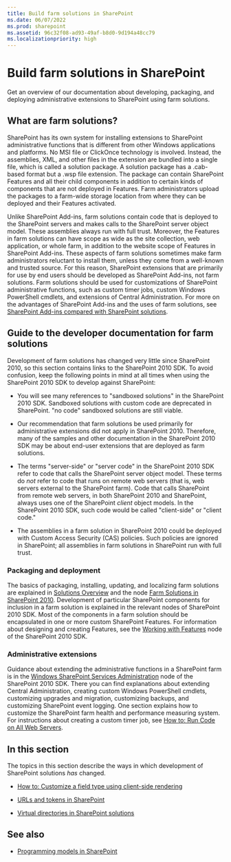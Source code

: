 ```yaml
---
title: Build farm solutions in SharePoint
ms.date: 06/07/2022
ms.prod: sharepoint
ms.assetid: 96c32f08-ad93-49af-b8d0-9d194a48cc79
ms.localizationpriority: high
---
```



# Build farm solutions in SharePoint
Get an overview of our documentation about developing, packaging, and deploying administrative extensions to SharePoint using farm solutions.
## What are farm solutions?
<a name="WhatAreFarmSolutions"> </a>

SharePoint has its own system for installing extensions to SharePoint administrative functions that is different from other Windows applications and platforms. No MSI file or ClickOnce technology is involved. Instead, the assemblies, XML, and other files in the extension are bundled into a single file, which is called a solution package. A solution package has a .cab-based format but a .wsp file extension. The package can contain SharePoint Features and all their child components in addition to certain kinds of components that are not deployed in Features. Farm administrators upload the packages to a farm-wide storage location from where they can be deployed and their Features activated.
  
    
    
Unlike SharePoint Add-ins, farm solutions contain code that is deployed to the SharePoint servers and makes calls to the SharePoint server object model. These assemblies always run with full trust. Moreover, the Features in farm solutions can have scope as wide as the site collection, web application, or whole farm, in addition to the website scope of Features in SharePoint Add-ins. These aspects of farm solutions sometimes make farm administrators reluctant to install them, unless they come from a well-known and trusted source. For this reason, SharePoint extensions that are primarily for use by end users should be developed as SharePoint Add-ins, not farm solutions. Farm solutions should be used for customizations of SharePoint administrative functions, such as custom timer jobs, custom Windows PowerShell cmdlets, and extensions of Central Administration. For more on the advantages of SharePoint Add-ins and the uses of farm solutions, see  [SharePoint Add-ins compared with SharePoint solutions](sharepoint-add-ins-compared-with-sharepoint-solutions.md).
  
    
    

## Guide to the developer documentation for farm solutions
<a name="Guide"> </a>

Development of farm solutions has changed very little since SharePoint 2010, so this section contains links to the SharePoint 2010 SDK. To avoid confusion, keep the following points in mind at all times when using the SharePoint 2010 SDK to develop against SharePoint:
  
    
    

- You will see many references to "sandboxed solutions" in the SharePoint 2010 SDK. Sandboxed solutions with custom code are deprecated in SharePoint. "no code" sandboxed solutions are still viable.
    
  
- Our recommendation that farm solutions be used primarily for administrative extensions did not apply in SharePoint 2010. Therefore, many of the samples and other documentation in the SharePoint 2010 SDK may be about end-user extensions that are deployed as farm solutions.
    
  
- The terms "server-side" or "server code" in the SharePoint 2010 SDK refer to code that calls the SharePoint server object model. These terms do  *not*  refer to code that runs on remote web servers (that is, web servers external to the SharePoint farm). Code that calls SharePoint from remote web servers, in both SharePoint 2010 and SharePoint, always uses one of the SharePoint *client*  object models. In the SharePoint 2010 SDK, such code would be called "client-side" or "client code."
    
  
- The assemblies in a farm solution in SharePoint 2010 could be deployed with Custom Access Security (CAS) policies. Such policies are ignored in SharePoint; all assemblies in farm solutions in SharePoint run with full trust.
    
  

### Packaging and deployment

The basics of packaging, installing, updating, and localizing farm solutions are explained in  [Solutions Overview](https://msdn.microsoft.com/library/1983cab9-4b29-494a-a62a-0f8e83908744%28Office.15%29.aspx) and the node [Farm Solutions in SharePoint 2010](https://msdn.microsoft.com/library/845f7524-b9ff-412b-aa29-3afacda91100%28Office.15%29.aspx). Development of particular SharePoint components for inclusion in a farm solution is explained in the relevant nodes of SharePoint 2010 SDK. Most of the components in a farm solution should be encapsulated in one or more custom SharePoint Features. For information about designing and creating Features, see the  [Working with Features](https://msdn.microsoft.com/library/ce5f5ce5-1429-439e-9261-2c4ba9788cc1%28Office.15%29.aspx) node of the SharePoint 2010 SDK.
  
    
    

### Administrative extensions

Guidance about extending the administrative functions in a SharePoint farm is in the  [Windows SharePoint Services Administration](https://msdn.microsoft.com/library/cdcc1b8a-4144-446f-b471-03d4a754a8ab%28Office.15%29.aspx) node of the SharePoint 2010 SDK. There you can find explanations about extending Central Administration, creating custom Windows PowerShell cmdlets, customizing upgrades and migration, customizing backups, and customizing SharePoint event logging. One section explains how to customize the SharePoint farm health and performance measuring system. For instructions about creating a custom timer job, see [How to: Run Code on All Web Servers](https://msdn.microsoft.com/library/1bbb11b4-a342-4bed-9e7a-b8b13edd0ccc%28Office.15%29.aspx).
  
    
    

## In this section
<a name="Guide"> </a>

The topics in this section describe the ways in which development of SharePoint solutions  *has*  changed.
  
    
    

-  [How to: Customize a field type using client-side rendering](how-to-customize-a-field-type-using-client-side-rendering.md)
    
  
-  [URLs and tokens in SharePoint](urls-and-tokens-in-sharepoint.md)
    
  
-  [Virtual directories in SharePoint solutions](virtual-directories-in-sharepoint-solutions.md)
    
  

## See also
<a name="SP15buildfarm_addlresources"> </a>


-  [Programming models in SharePoint](programming-models-in-sharepoint.md)
    
  

